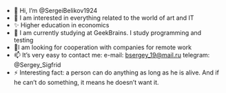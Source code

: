 - 👋 Hi, I’m @SergeiBelikov1924
- 👀 I am interested in everything related to the world of art and IT
- ✨ Higher education in economics
- 🌱 I am currently studying at GeekBrains. I study programming and testing
- 💞️I am looking for cooperation with companies for remote work
- 📫 It’s very easy to contact me:
e-mail: bsergey_19@mail.ru
telegram: @Sergey_Sigfrid
- ⚡ Interesting fact: a person can do anything as long as he is alive. And if he can’t do something, it means he doesn’t want it.

<!---
SergeiBelikov1924/SergeiBelikov1924 is a ✨ special ✨ repository because its `README.md` (this file) appears on your GitHub profile.
You can click the Preview link to take a look at your changes.
--->
